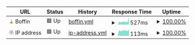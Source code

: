 <!--start: status pages-->
<!-- This summary is generated by Upptime (https://github.com/upptime/upptime) -->
<!-- Do not edit this manually, your changes will be overwritten -->
<!-- prettier-ignore -->
| URL | Status | History | Response Time | Uptime |
| --- | ------ | ------- | ------------- | ------ |
| <img alt="" src="https://raw.githubusercontent.com/ctrl-i/uptime/master/assets/boff.in.png" height="13"> Boffin | 🟩 Up | [boffin.yml](https://github.com/ctrl-i/uptime/commits/HEAD/history/boffin.yml) | <details><summary><img alt="Response time graph" src="./graphs/boffin/response-time-week.png" height="20"> 527ms</summary><br><a href="https://uptime.boff.in/history/boffin"><img alt="Response time 436" src="https://img.shields.io/endpoint?url=https%3A%2F%2Fraw.githubusercontent.com%2Fctrl-i%2Fuptime%2FHEAD%2Fapi%2Fboffin%2Fresponse-time.json"></a><br><a href="https://uptime.boff.in/history/boffin"><img alt="24-hour response time 1151" src="https://img.shields.io/endpoint?url=https%3A%2F%2Fraw.githubusercontent.com%2Fctrl-i%2Fuptime%2FHEAD%2Fapi%2Fboffin%2Fresponse-time-day.json"></a><br><a href="https://uptime.boff.in/history/boffin"><img alt="7-day response time 527" src="https://img.shields.io/endpoint?url=https%3A%2F%2Fraw.githubusercontent.com%2Fctrl-i%2Fuptime%2FHEAD%2Fapi%2Fboffin%2Fresponse-time-week.json"></a><br><a href="https://uptime.boff.in/history/boffin"><img alt="30-day response time 499" src="https://img.shields.io/endpoint?url=https%3A%2F%2Fraw.githubusercontent.com%2Fctrl-i%2Fuptime%2FHEAD%2Fapi%2Fboffin%2Fresponse-time-month.json"></a><br><a href="https://uptime.boff.in/history/boffin"><img alt="1-year response time 439" src="https://img.shields.io/endpoint?url=https%3A%2F%2Fraw.githubusercontent.com%2Fctrl-i%2Fuptime%2FHEAD%2Fapi%2Fboffin%2Fresponse-time-year.json"></a></details> | <details><summary><a href="https://uptime.boff.in/history/boffin">100.00%</a></summary><a href="https://uptime.boff.in/history/boffin"><img alt="All-time uptime 99.80%" src="https://img.shields.io/endpoint?url=https%3A%2F%2Fraw.githubusercontent.com%2Fctrl-i%2Fuptime%2FHEAD%2Fapi%2Fboffin%2Fuptime.json"></a><br><a href="https://uptime.boff.in/history/boffin"><img alt="24-hour uptime 100.00%" src="https://img.shields.io/endpoint?url=https%3A%2F%2Fraw.githubusercontent.com%2Fctrl-i%2Fuptime%2FHEAD%2Fapi%2Fboffin%2Fuptime-day.json"></a><br><a href="https://uptime.boff.in/history/boffin"><img alt="7-day uptime 100.00%" src="https://img.shields.io/endpoint?url=https%3A%2F%2Fraw.githubusercontent.com%2Fctrl-i%2Fuptime%2FHEAD%2Fapi%2Fboffin%2Fuptime-week.json"></a><br><a href="https://uptime.boff.in/history/boffin"><img alt="30-day uptime 100.00%" src="https://img.shields.io/endpoint?url=https%3A%2F%2Fraw.githubusercontent.com%2Fctrl-i%2Fuptime%2FHEAD%2Fapi%2Fboffin%2Fuptime-month.json"></a><br><a href="https://uptime.boff.in/history/boffin"><img alt="1-year uptime 99.96%" src="https://img.shields.io/endpoint?url=https%3A%2F%2Fraw.githubusercontent.com%2Fctrl-i%2Fuptime%2FHEAD%2Fapi%2Fboffin%2Fuptime-year.json"></a></details>
| <img alt="" src="https://raw.githubusercontent.com/ctrl-i/uptime/master/assets/ipv4.svg" height="13"> IP address | 🟩 Up | [ip-address.yml](https://github.com/ctrl-i/uptime/commits/HEAD/history/ip-address.yml) | <details><summary><img alt="Response time graph" src="./graphs/ip-address/response-time-week.png" height="20"> 113ms</summary><br><a href="https://uptime.boff.in/history/ip-address"><img alt="Response time 117" src="https://img.shields.io/endpoint?url=https%3A%2F%2Fraw.githubusercontent.com%2Fctrl-i%2Fuptime%2FHEAD%2Fapi%2Fip-address%2Fresponse-time.json"></a><br><a href="https://uptime.boff.in/history/ip-address"><img alt="24-hour response time 141" src="https://img.shields.io/endpoint?url=https%3A%2F%2Fraw.githubusercontent.com%2Fctrl-i%2Fuptime%2FHEAD%2Fapi%2Fip-address%2Fresponse-time-day.json"></a><br><a href="https://uptime.boff.in/history/ip-address"><img alt="7-day response time 113" src="https://img.shields.io/endpoint?url=https%3A%2F%2Fraw.githubusercontent.com%2Fctrl-i%2Fuptime%2FHEAD%2Fapi%2Fip-address%2Fresponse-time-week.json"></a><br><a href="https://uptime.boff.in/history/ip-address"><img alt="30-day response time 126" src="https://img.shields.io/endpoint?url=https%3A%2F%2Fraw.githubusercontent.com%2Fctrl-i%2Fuptime%2FHEAD%2Fapi%2Fip-address%2Fresponse-time-month.json"></a><br><a href="https://uptime.boff.in/history/ip-address"><img alt="1-year response time 117" src="https://img.shields.io/endpoint?url=https%3A%2F%2Fraw.githubusercontent.com%2Fctrl-i%2Fuptime%2FHEAD%2Fapi%2Fip-address%2Fresponse-time-year.json"></a></details> | <details><summary><a href="https://uptime.boff.in/history/ip-address">100.00%</a></summary><a href="https://uptime.boff.in/history/ip-address"><img alt="All-time uptime 99.72%" src="https://img.shields.io/endpoint?url=https%3A%2F%2Fraw.githubusercontent.com%2Fctrl-i%2Fuptime%2FHEAD%2Fapi%2Fip-address%2Fuptime.json"></a><br><a href="https://uptime.boff.in/history/ip-address"><img alt="24-hour uptime 100.00%" src="https://img.shields.io/endpoint?url=https%3A%2F%2Fraw.githubusercontent.com%2Fctrl-i%2Fuptime%2FHEAD%2Fapi%2Fip-address%2Fuptime-day.json"></a><br><a href="https://uptime.boff.in/history/ip-address"><img alt="7-day uptime 100.00%" src="https://img.shields.io/endpoint?url=https%3A%2F%2Fraw.githubusercontent.com%2Fctrl-i%2Fuptime%2FHEAD%2Fapi%2Fip-address%2Fuptime-week.json"></a><br><a href="https://uptime.boff.in/history/ip-address"><img alt="30-day uptime 100.00%" src="https://img.shields.io/endpoint?url=https%3A%2F%2Fraw.githubusercontent.com%2Fctrl-i%2Fuptime%2FHEAD%2Fapi%2Fip-address%2Fuptime-month.json"></a><br><a href="https://uptime.boff.in/history/ip-address"><img alt="1-year uptime 99.99%" src="https://img.shields.io/endpoint?url=https%3A%2F%2Fraw.githubusercontent.com%2Fctrl-i%2Fuptime%2FHEAD%2Fapi%2Fip-address%2Fuptime-year.json"></a></details>

<!--end: status pages-->

